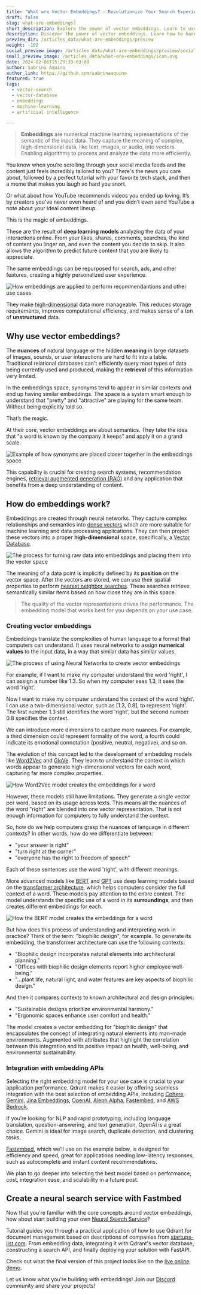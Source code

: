 ```yaml
---
title: "What are Vector Embeddings? - Revolutionize Your Search Experience"
draft: false
slug: what-are-embeddings? 
short_description: Explore the power of vector embeddings. Learn to use numerical machine learning representations to build a personalized Neural Search Service with Fastembed.
description: Discover the power of vector embeddings. Learn how to harness the potential of numerical machine learning representations to create a personalized Neural Search Service with FastEmbed.
preview_dir: /articles_data/what-are-embeddings/preview
weight: -102
social_preview_image: /articles_data/what-are-embeddings/preview/social-preview.jpg
small_preview_image: /articles_data/what-are-embeddings/icon.svg
date: 2024-02-06T15:29:33-03:00
author: Sabrina Aquino 
author_link: https://github.com/sabrinaaquino
featured: true 
tags: 
  - vector-search
  - vector-database
  - embeddings
  - machine-learning
  - artificial intelligence

---
```


> **Embeddings** are numerical machine learning representations of the semantic of the input data. They capture the meaning of complex, high-dimensional data, like text, images, or audio, into vectors. Enabling algorithms to process and analyze the data more efficiently.

You know when you’re scrolling through your social media feeds and the content just feels incredibly tailored to you? There's the news you care about, followed by a perfect tutorial with your favorite tech stack, and then a meme that makes you laugh so hard you snort.

Or what about how YouTube recommends videos you ended up loving. It’s by creators you've never even heard of and you didn’t even send YouTube a note about your ideal content lineup.

This is the magic of embeddings.

These are the result of **deep learning models** analyzing the data of your interactions online. From your likes, shares, comments, searches, the kind of content you linger on, and even the content you decide to skip. It also allows the algorithm to predict future content that you are likely to appreciate.

The same embeddings can be repurposed for search, ads, and other features, creating a highly personalized user experience.


![How embeddings are applied to perform recommendantions and other use cases](/articles_data/what-are-embeddings/Embeddings-Use-Case.jpg)


They make [high-dimensional](https://www.sciencedirect.com/topics/computer-science/high-dimensional-data) data more manageable. This reduces storage requirements, improves computational efficiency, and makes sense of a ton of **unstructured** data.


## Why use vector embeddings?

The **nuances** of natural language or the hidden **meaning** in large datasets of images, sounds, or user interactions are hard to fit into a table. Traditional relational databases can't efficiently query most types of data being currently used and produced, making the **retrieval** of this information very limited.

In the embeddings space, synonyms tend to appear in similar contexts and end up having similar embeddings. The space is a system smart enough to understand that "pretty" and "attractive" are playing for the same team. Without being explicitly told so. 

That’s the magic.

At their core, vector embeddings are about semantics. They take the idea that "a word is known by the company it keeps" and apply it on a grand scale. 


![Example of how synonyms are placed closer together in the embeddings space](/articles_data/what-are-embeddings/Similar-Embeddings.jpg)


This capability is crucial for creating search systems, recommendation engines, [retrieval augmented generation (RAG)](https://qdrant.tech/rag/) and any application that benefits from a deep understanding of content.

## How do embeddings work?

Embeddings are created through neural networks. They capture complex relationships and semantics into [dense vectors](https://www1.se.cuhk.edu.hk/~seem5680/lecture/semantics-with-dense-vectors-2018.pdf) which are more suitable for machine learning and data processing applications. They can then project these vectors into a proper **high-dimensional** space, specifically, a [Vector Database](/articles/what-is-a-vector-database/). 



![The process for turning raw data into embeddings and placing them into the vector space](/articles_data/what-are-embeddings/How-Embeddings-Work.jpg)


The meaning of a data point is implicitly defined by its **position** on the vector space. After the vectors are stored, we can use their spatial properties to perform [nearest neighbor searches](https://en.wikipedia.org/wiki/Nearest_neighbor_search#:~:text=Nearest%20neighbor%20search%20(NNS)%2C,the%20larger%20the%20function%20values.). These searches retrieve semantically similar items based on how close they are in this space.  

> The quality of the vector representations drives the performance. The embedding model that works best for you depends on your use case.


### Creating vector embeddings

Embeddings translate the complexities of human language to a format that computers can understand. It uses neural networks to assign **numerical values** to the input data, in a way that similar data has similar values.


![The process of using Neural Networks to create vector embeddings](/articles_data/what-are-embeddings/How-Do-Embeddings-Work_.jpg)


For example, if I want to make my computer understand the word 'right', I can assign a number like 1.3. So when my computer sees  1.3, it sees the word 'right’.

Now I want to make my computer understand the context of the word ‘right’. I can use a two-dimensional vector, such as [1.3, 0.8], to represent 'right'. The first number 1.3 still identifies the word 'right', but the second number 0.8 specifies the context.

We can introduce more dimensions to capture more nuances. For example, a third dimension could represent formality of the word, a fourth could indicate its emotional connotation (positive, neutral, negative), and so on. 

The evolution of this concept led to the development of embedding models like [Word2Vec](https://en.wikipedia.org/wiki/Word2vec) and [GloVe](https://en.wikipedia.org/wiki/GloVe). They learn to understand the context in which words appear to generate high-dimensional vectors for each word, capturing far more complex properties. 



![How Word2Vec model creates the embeddings for a word](/articles_data/what-are-embeddings/Word2Vec-model.jpg)


However, these models still have limitations. They generate a single vector per word, based on its usage across texts. This means all the nuances of the word "right" are blended into one vector representation. That is not enough information for computers to fully understand the context.

So, how do we help computers grasp the nuances of language in different contexts? In other words, how do we differentiate between: 



* "your answer is right" 
* "turn right at the corner"
* "everyone has the right to freedom of speech"

Each of these sentences use the word 'right', with different meanings.

More advanced models like [BERT](https://en.wikipedia.org/wiki/BERT_(language_model)) and [GPT](https://en.wikipedia.org/wiki/Generative_pre-trained_transformer) use deep learning models based on the [transformer architecture](https://arxiv.org/abs/1706.03762), which helps computers consider the full context of a word. These models pay attention to the entire context. The model understands the specific use of a word in its **surroundings**, and then creates different embeddings for each.



![How the BERT model creates the embeddings for a word](/articles_data/what-are-embeddings/BERT-model.jpg)


But how does this process of understanding and interpreting work in practice? Think of the term: "biophilic design", for example. To generate its embedding, the transformer architecture can use the following  contexts:



* "Biophilic design incorporates natural elements into architectural planning."
* "Offices with biophilic design elements report higher employee well-being."
* "...plant life, natural light, and water features are key aspects of biophilic design."

And then it compares contexts to known architectural and design principles:



* "Sustainable designs prioritize environmental harmony."
* "Ergonomic spaces enhance user comfort and health."

The model creates a vector embedding for "biophilic design" that encapsulates the concept of integrating natural elements into man-made environments. Augmented with attributes that highlight the correlation between this integration and its positive impact on health, well-being, and environmental sustainability.


### Integration with embedding APIs

Selecting the right embedding model for your use case is crucial to your application performance. Qdrant makes it easier by offering seamless integration with the best selection of embedding APIs, including [Cohere](/documentation/embeddings/cohere/), [Gemini](/documentation/embeddings/gemini/), [Jina Embeddings](/documentation/embeddings/jina-embeddings/), [OpenAI](/documentation/embeddings/openai/), [Aleph Alpha](/documentation/embeddings/aleph-alpha/), [Fastembed](https://github.com/qdrant/fastembed), and [AWS Bedrock](/documentation/embeddings/bedrock/). 

If you’re looking for NLP and rapid prototyping, including language translation, question-answering, and text generation, OpenAI is a great choice. Gemini is ideal for image search, duplicate detection, and clustering tasks. 

[Fastembed](https://qdrant.tech/articles/fastembed/), which we’ll use on the example below, is designed for efficiency and speed, great for applications needing low-latency responses, such as autocomplete and instant content recommendations. 

We plan to go deeper into selecting the best model based on performance, cost, integration ease, and scalability in a future post.

## Create a neural search service with Fastmbed

Now that you’re familiar with the core concepts around vector embeddings, how about start building your own [Neural Search Service](/documentation/tutorials/neural-search/)?

Tutorial guides you through a practical application of how to use Qdrant for document management based on descriptions of companies from [startups-list.com](https://www.startups-list.com/). From embedding data, integrating it with Qdrant's vector database, constructing a search API, and finally deploying your solution with FastAPI.

Check out what the final version of this project looks like on the [live online demo](https://qdrant.to/semantic-search-demo).

Let us know what you’re building with embeddings! Join our [Discord](https://discord.gg/qdrant-907569970500743200) community and share your projects!